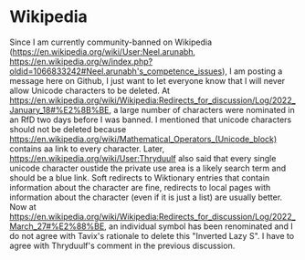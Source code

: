 # Wikipedia

Since I am currently community-banned on Wikipedia (https://en.wikipedia.org/wiki/User:Neel.arunabh, https://en.wikipedia.org/w/index.php?oldid=1066833242#Neel.arunabh's_competence_issues), I am posting a message here on Github,  I just want to let everyone know that I will never allow Unicode characters to be deleted. At https://en.wikipedia.org/wiki/Wikipedia:Redirects_for_discussion/Log/2022_January_18#%E2%8B%BE, a large number of characters were nominated in an RfD two days before I was banned. I mentioned that unicode characters should not be deleted because https://en.wikipedia.org/wiki/Mathematical_Operators_(Unicode_block) contains aa link to every character. 
Later, https://en.wikipedia.org/wiki/User:Thryduulf also said that every single unicode character oustide the private use area is a likely search term and should be a blue link. Soft redirects to Wiktionary entries that contain information about the character are fine, redirects to local pages with information about the character (even if it is just a list) are usually better. Now at https://en.wikipedia.org/wiki/Wikipedia:Redirects_for_discussion/Log/2022_March_27#%E2%88%BE, an individual symbol has been renominated and I do not agree with Tavix's rationale to delete this "Inverted Lazy S".  I have to agree with Thryduulf's comment in the previous discussion. 
